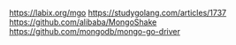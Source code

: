 https://labix.org/mgo
https://studygolang.com/articles/1737
https://github.com/alibaba/MongoShake
https://github.com/mongodb/mongo-go-driver
